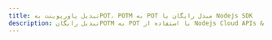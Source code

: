 ---title: تبدیل پاورپوینت بهPOT، POTM به POT مبدل رایگان یا Nodejs SDKdescription: تبدیل رایگانPOTM به POT با استفاده از Nodejs Cloud APIs & SDK. همچنین اسناد Microsoft PowerPoint را در Cloud ایجاد، ویرایش و رندر کنید.---